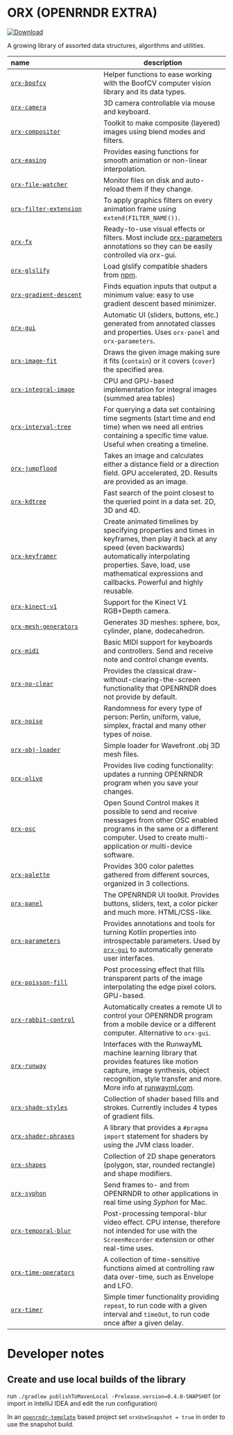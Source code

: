 # ORX (OPENRNDR EXTRA)

 [ ![Download](https://api.bintray.com/packages/openrndr/openrndr/orx/images/download.svg) ](https://bintray.com/openrndr/openrndr/orx/_latestVersion)

A growing library of assorted data structures, algorithms and utilities.

<!-- __orxListBegin__ -->
| name&nbsp;&nbsp;&nbsp;&nbsp;&nbsp;&nbsp;&nbsp;&nbsp;&nbsp;&nbsp;&nbsp;&nbsp;&nbsp;&nbsp;&nbsp;&nbsp;&nbsp;&nbsp;&nbsp;&nbsp;&nbsp;&nbsp;&nbsp;&nbsp;&nbsp;&nbsp;&nbsp;&nbsp;&nbsp;&nbsp;&nbsp;&nbsp;&nbsp;&nbsp;&nbsp;&nbsp; | description |
| --- | --- |
| [`orx-boofcv`](orx-boofcv/README.md) | Helper functions to ease working with the BoofCV computer vision library and its data types. |
| [`orx-camera`](orx-camera/README.md) | 3D camera controllable via mouse and keyboard. |
| [`orx-compositor`](orx-compositor/README.md) | Toolkit to make composite (layered) images using blend modes and filters. |
| [`orx-easing`](orx-easing/README.md) | Provides easing functions for smooth animation or non-linear interpolation. |
| [`orx-file-watcher`](orx-file-watcher/README.md) | Monitor files on disk and auto-reload them if they change. |
| [`orx-filter-extension`](orx-filter-extension/README.md) | To apply graphics filters on every animation frame using `extend(FILTER_NAME())`. |
| [`orx-fx`](orx-fx/README.md) | Ready-to-use visual effects or filters. Most include [orx-parameters](https://github.com/openrndr/orx/tree/master/orx-parameters) annotations  so they can be easily controlled via orx-gui. |
| [`orx-glslify`](orx-glslify/README.md) | Load glslify compatible shaders from [npm](https://www.npmjs.com/search?q=glslify). |
| [`orx-gradient-descent`](orx-gradient-descent/README.md) | Finds equation inputs that output a minimum value: easy to use gradient descent based minimizer. |
| [`orx-gui`](orx-gui/README.md) | Automatic UI (sliders, buttons, etc.) generated from annotated classes and properties. Uses `orx-panel` and `orx-parameters`. |
| [`orx-image-fit`](orx-image-fit/README.md) | Draws the given image making sure it fits (`contain`) or it covers (`cover`) the specified area. |
| [`orx-integral-image`](orx-integral-image/README.md) | CPU and GPU-based implementation for integral images (summed area tables) |
| [`orx-interval-tree`](orx-interval-tree/README.md) | For querying a data set containing time segments (start time and end time) when we need all entries containing a specific time value. Useful when creating a timeline. |
| [`orx-jumpflood`](orx-jumpflood/README.md) | Takes an image and calculates either a distance field or a direction field.  GPU accelerated, 2D. Results are provided as an image. |
| [`orx-kdtree`](orx-kdtree/README.md) | Fast search of the point closest to the queried point in a data set. 2D, 3D and 4D. |
| [`orx-keyframer`](orx-keyframer/README.md) | Create animated timelines by specifying properties and times in keyframes,  then play it back at any speed (even backwards) automatically interpolating properties.  Save, load, use mathematical expressions and callbacks. Powerful and highly reusable. |
| [`orx-kinect-v1`](orx-kinect-v1/README.md) | Support for the Kinect V1 RGB+Depth camera. |
| [`orx-mesh-generators`](orx-mesh-generators/README.md) | Generates 3D meshes: sphere, box, cylinder, plane, dodecahedron. |
| [`orx-midi`](orx-midi/README.md) | Basic MIDI support for keyboards and controllers. Send and receive note and control change events. |
| [`orx-no-clear`](orx-no-clear/README.md) | Provides the classical draw-without-clearing-the-screen functionality that OPENRNDR does not provide by default. |
| [`orx-noise`](orx-noise/README.md) | Randomness for every type of person: Perlin, uniform, value, simplex, fractal and many other types of noise. |
| [`orx-obj-loader`](orx-obj-loader/README.md) | Simple loader for Wavefront .obj 3D mesh files. |
| [`orx-olive`](orx-olive/README.md) | Provides live coding functionality: updates a running OPENRNDR program when you save your changes. |
| [`orx-osc`](orx-osc/README.md) | Open Sound Control makes it possible to send and receive messages from other OSC enabled programs in the same or a different computer. Used to create multi-application or multi-device software. |
| [`orx-palette`](orx-palette/README.md) | Provides 300 color palettes gathered from different sources, organized in 3 collections. |
| [`orx-panel`](orx-panel/README.md) | The OPENRNDR UI toolkit. Provides buttons, sliders, text, a color picker and much more. HTML/CSS-like. |
| [`orx-parameters`](orx-parameters/README.md) | Provides annotations and tools for turning Kotlin properties into introspectable parameters. Used by [`orx-gui`](../orx-gui/README.md) to automatically generate user interfaces. |
| [`orx-poisson-fill`](orx-poisson-fill/README.md) | Post processing effect that fills transparent parts of the image interpolating the edge pixel colors. GPU-based. |
| [`orx-rabbit-control`](orx-rabbit-control/README.md) | Automatically creates a remote UI to control your OPENRNDR program from a mobile device or a different computer. Alternative to `orx-gui`. |
| [`orx-runway`](orx-runway/README.md) | Interfaces with the RunwayML machine learning library that provides features like motion capture, image synthesis, object recognition, style transfer and more. More info at [runwayml.com](https://runwayml.com/). |
| [`orx-shade-styles`](orx-shade-styles/README.md) | Collection of shader based fills and strokes. Currently includes 4 types of gradient fills. |
| [`orx-shader-phrases`](orx-shader-phrases/README.md) | A library that provides a `#pragma import` statement for shaders by using the JVM class loader. |
| [`orx-shapes`](orx-shapes/README.md) | Collection of 2D shape generators (polygon, star, rounded rectangle) and shape modifiers. |
| [`orx-syphon`](orx-syphon/README.md) | Send frames to- and from OPENRNDR to other applications in real time using _Syphon_ for Mac. |
| [`orx-temporal-blur`](orx-temporal-blur/README.md) | Post-processing temporal-blur video effect. CPU intense, therefore not intended  for use with the `ScreenRecorder` extension or other real-time uses. |
| [`orx-time-operators`](orx-time-operators/README.md) | A collection of time-sensitive functions aimed at controlling raw data over-time,  such as Envelope and LFO. |
| [`orx-timer`](orx-timer/README.md) | Simple timer functionality providing `repeat`, to run code with a given interval and `timeOut`, to run code once after a given delay. |
<!-- __orxListEnd__ -->

# Developer notes

## Create and use local builds of the library

run `./gradlew publishToMavenLocal -Prelease.version=0.4.0-SNAPSHOT` (or import in IntelliJ IDEA and edit the run configuration)

In an [`openrndr-template`](https://github.com/openrndr/openrndr-template) based project set `orxUseSnapshot = true` in order to use the snapshot build.